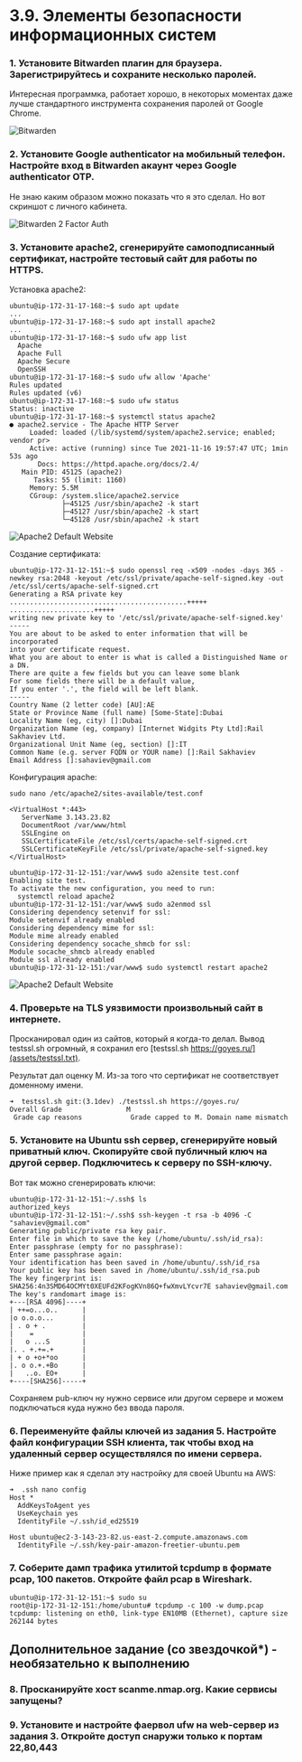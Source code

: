 # 3.9. Элементы безопасности информационных систем

### 1. Установите Bitwarden плагин для браузера. Зарегистрируйтесь и сохраните несколько паролей.

Интересная программка, работает хорошо, в некоторых моментах даже лучше стандартного
инструмента сохранения паролей от Google Chrome.

![Bitwarden](assets/bitwarden.png)

### 2. Установите Google authenticator на мобильный телефон. Настройте вход в Bitwarden акаунт через Google authenticator OTP.

Не знаю каким образом можно показать что я это сделал. Но вот скриншот с личного кабинета.

![Bitwarden 2 Factor Auth](assets/bitwarden-2-factor-auth.png)

### 3. Установите apache2, сгенерируйте самоподписанный сертификат, настройте тестовый сайт для работы по HTTPS.

Установка apache2:

```commandline
ubuntu@ip-172-31-17-168:~$ sudo apt update
...
ubuntu@ip-172-31-17-168:~$ sudo apt install apache2
...
ubuntu@ip-172-31-17-168:~$ sudo ufw app list
  Apache
  Apache Full
  Apache Secure
  OpenSSH
ubuntu@ip-172-31-17-168:~$ sudo ufw allow 'Apache'
Rules updated
Rules updated (v6)
ubuntu@ip-172-31-17-168:~$ sudo ufw status
Status: inactive
ubuntu@ip-172-31-17-168:~$ systemctl status apache2
● apache2.service - The Apache HTTP Server
     Loaded: loaded (/lib/systemd/system/apache2.service; enabled; vendor pr>
     Active: active (running) since Tue 2021-11-16 19:57:47 UTC; 1min 53s ago
       Docs: https://httpd.apache.org/docs/2.4/
   Main PID: 45125 (apache2)
      Tasks: 55 (limit: 1160)
     Memory: 5.5M
     CGroup: /system.slice/apache2.service
             ├─45125 /usr/sbin/apache2 -k start
             ├─45127 /usr/sbin/apache2 -k start
             └─45128 /usr/sbin/apache2 -k start
```

![Apache2 Default Website](assets/apache2.png)

Создание сертификата:

```commandline
ubuntu@ip-172-31-12-151:~$ sudo openssl req -x509 -nodes -days 365 -newkey rsa:2048 -keyout /etc/ssl/private/apache-self-signed.key -out /etc/ssl/certs/apache-self-signed.crt
Generating a RSA private key
............................................+++++
.....................+++++
writing new private key to '/etc/ssl/private/apache-self-signed.key'
-----
You are about to be asked to enter information that will be incorporated
into your certificate request.
What you are about to enter is what is called a Distinguished Name or a DN.
There are quite a few fields but you can leave some blank
For some fields there will be a default value,
If you enter '.', the field will be left blank.
-----
Country Name (2 letter code) [AU]:AE
State or Province Name (full name) [Some-State]:Dubai
Locality Name (eg, city) []:Dubai
Organization Name (eg, company) [Internet Widgits Pty Ltd]:Rail Sakhaviev Ltd.
Organizational Unit Name (eg, section) []:IT
Common Name (e.g. server FQDN or YOUR name) []:Rail Sakhaviev
Email Address []:sahaviev@gmail.com
```

Конфигурация apache: 

```commandline
sudo nano /etc/apache2/sites-available/test.conf
```

```text
<VirtualHost *:443>
   ServerName 3.143.23.82
   DocumentRoot /var/www/html
   SSLEngine on
   SSLCertificateFile /etc/ssl/certs/apache-self-signed.crt
   SSLCertificateKeyFile /etc/ssl/private/apache-self-signed.key
</VirtualHost>
```

```commandline
ubuntu@ip-172-31-12-151:/var/www$ sudo a2ensite test.conf
Enabling site test.
To activate the new configuration, you need to run:
  systemctl reload apache2
ubuntu@ip-172-31-12-151:/var/www$ sudo a2enmod ssl
Considering dependency setenvif for ssl:
Module setenvif already enabled
Considering dependency mime for ssl:
Module mime already enabled
Considering dependency socache_shmcb for ssl:
Module socache_shmcb already enabled
Module ssl already enabled
ubuntu@ip-172-31-12-151:/var/www$ sudo systemctl restart apache2
```

![Apache2 Default Website](assets/apache2-ssl-website.png)

### 4. Проверьте на TLS уязвимости произвольный сайт в интернете.

Просканировал один из сайтов, который я когда-то делал. 
Вывод testssl.sh огромный, я сохранил его [testssl.sh https://goyes.ru/](assets/testssl.txt).

Результат дал оценку M. Из-за того что сертификат не соответствует доменному имени.

```commandline
➜  testssl.sh git:(3.1dev) ./testssl.sh https://goyes.ru/
Overall Grade                M
 Grade cap reasons            Grade capped to M. Domain name mismatch
```

### 5. Установите на Ubuntu ssh сервер, сгенерируйте новый приватный ключ. Скопируйте свой публичный ключ на другой сервер. Подключитесь к серверу по SSH-ключу.

Вот так можно сгенерировать ключи:

```commandline
ubuntu@ip-172-31-12-151:~/.ssh$ ls
authorized_keys
ubuntu@ip-172-31-12-151:~/.ssh$ ssh-keygen -t rsa -b 4096 -C "sahaviev@gmail.com"
Generating public/private rsa key pair.
Enter file in which to save the key (/home/ubuntu/.ssh/id_rsa):
Enter passphrase (empty for no passphrase):
Enter same passphrase again:
Your identification has been saved in /home/ubuntu/.ssh/id_rsa
Your public key has been saved in /home/ubuntu/.ssh/id_rsa.pub
The key fingerprint is:
SHA256:4n3SMD64OCMYt0XEUFd2KFogKVn86Q+fwXmvLYcvr7E sahaviev@gmail.com
The key's randomart image is:
+---[RSA 4096]----+
| ++=o...o..      |
|o o.o.o...       |
| . o + .         |
|    =            |
|   o ...S        |
|. . +.+=.+       |
| + o +o+*oo      |
|. o o.+.+Bo      |
|   ..o. EO+      |
+----[SHA256]-----+
```

Сохраняем pub-ключ ну нужно сервисе или другом сервере и можем подключаться куда нужно без ввода пароля.

### 6. Переименуйте файлы ключей из задания 5. Настройте файл конфигурации SSH клиента, так чтобы вход на удаленный сервер осуществлялся по имени сервера.

Ниже пример как я сделал эту настройку для своей Ubuntu на AWS: 

```commandline
➜  .ssh nano config
Host *
  AddKeysToAgent yes
  UseKeychain yes
  IdentityFile ~/.ssh/id_ed25519

Host ubuntu@ec2-3-143-23-82.us-east-2.compute.amazonaws.com
  IdentityFile ~/.ssh/key-pair-amazon-freetier-ubuntu.pem
```

### 7. Соберите дамп трафика утилитой tcpdump в формате pcap, 100 пакетов. Откройте файл pcap в Wireshark.

```commandline
ubuntu@ip-172-31-12-151:~$ sudo su
root@ip-172-31-12-151:/home/ubuntu# tcpdump -c 100 -w dump.pcap
tcpdump: listening on eth0, link-type EN10MB (Ethernet), capture size 262144 bytes
```

## Дополнительное задание (со звездочкой*) - необязательно к выполнению

### 8. Просканируйте хост scanme.nmap.org. Какие сервисы запущены?

### 9. Установите и настройте фаервол ufw на web-сервер из задания 3. Откройте доступ снаружи только к портам 22,80,443